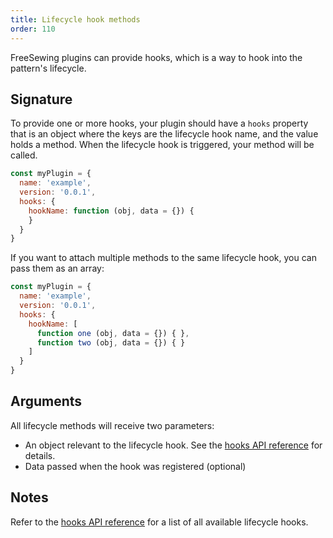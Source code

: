 ```yaml
---
title: Lifecycle hook methods
order: 110
---
```


FreeSewing plugins can provide hooks, which is a way to hook into the pattern's
lifecycle.

## Signature

To provide one or more hooks, your plugin should have a `hooks` property that
is an object where the keys are the lifecycle hook name, and the value holds a
method. When the lifecycle hook is triggered, your method will be called.

```mjs
const myPlugin = {
  name: 'example',
  version: '0.0.1',
  hooks: {
    hookName: function (obj, data = {}) {
    }
  }
}
```

If you want to attach multiple methods to the same lifecycle hook, you can pass
them as an array:

```mjs
const myPlugin = {
  name: 'example',
  version: '0.0.1',
  hooks: {
    hookName: [
      function one (obj, data = {}) { },
      function two (obj, data = {}) { }
    ]
  }
}
```

## Arguments

All lifecycle methods will receive two parameters:

- An object relevant to the lifecycle hook. See the [hooks API reference](/reference/hooks/) for details.
- Data passed when the hook was registered (optional)

## Notes

Refer to the [hooks API reference](/reference/hooks/) for a list of all
available lifecycle hooks.

